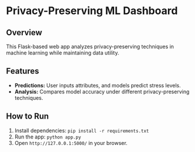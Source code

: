 # Privacy-Preserving ML Dashboard

## Overview
This Flask-based web app analyzes privacy-preserving techniques in machine learning while maintaining data utility.

## Features
- **Predictions:** User inputs attributes, and models predict stress levels.
- **Analysis:** Compares model accuracy under different privacy-preserving techniques.

## How to Run
1. Install dependencies: `pip install -r requirements.txt`
2. Run the app: `python app.py`
3. Open `http://127.0.0.1:5000/` in your browser.

